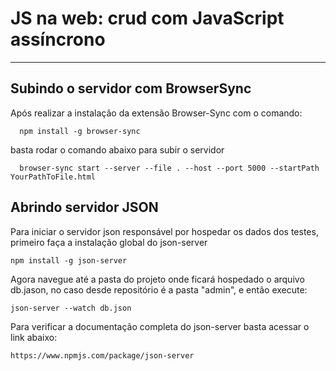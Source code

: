 #  JS na web: crud com JavaScript assíncrono

-------------------------------------------------

  <h2> Subindo o servidor com BrowserSync </h2>

<p> Após realizar a instalação da extensão Browser-Sync com o comando: </p>

      npm install -g browser-sync
  
<p>basta rodar o comando abaixo para subir o servidor</p>
  
      browser-sync start --server --file . --host --port 5000 --startPath YourPathToFile.html
      

  <h2>Abrindo servidor JSON</h2>
   
<p>
Para iniciar o servidor json responsável por hospedar os dados dos testes, primeiro faça a instalação global do json-server
</p>

    npm install -g json-server

<p>
Agora navegue até a pasta do projeto onde ficará hospedado o arquivo db.jason, no caso desde repositório é a pasta "admin",
e então execute:
</p>

    json-server --watch db.json
    
    
<p>
Para verificar a documentação completa do json-server basta acessar o link abaixo:
</p>

    https://www.npmjs.com/package/json-server
    
